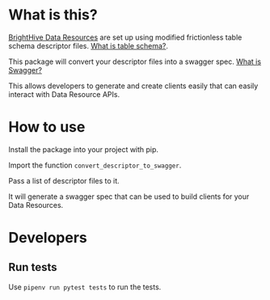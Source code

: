 # What is this?
[BrightHive Data Resources](https://github.com/brighthive/data-resource-api) are set up using modified frictionless table schema descriptor files. [What is table schema?](https://frictionlessdata.io/specs/table-schema/).

This package will convert your descriptor files into a swagger spec. [What is Swagger?](https://swagger.io/docs/specification/about/)

This allows developers to generate and create clients easily that can easily interact with Data Resource APIs.

# How to use
Install the package into your project with pip.

Import the function `convert_descriptor_to_swagger`.

Pass a list of descriptor files to it.

It will generate a swagger spec that can be used to build clients for your Data Resources.

# Developers
## Run tests
Use `pipenv run pytest tests` to run the tests.
